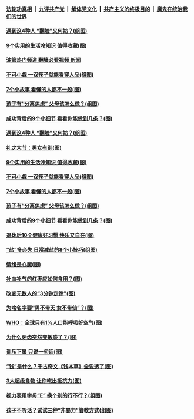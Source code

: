 ####  [法轮功真相](../../../../basic/blob/master/README.md?t=04300901) &nbsp;|&nbsp; [九评共产党](../../../../9ping.md/blob/master/README.md?t=04300901) &nbsp;|&nbsp; [解体党文化](../../../../jtdwh.md/blob/master/README.md?t=04300901)  &nbsp;|&nbsp; [共产主义的终极目的](../../../../gczydzjmd.md/blob/master/README.md?t=04300901) &nbsp;|&nbsp; [魔鬼在统治我们的世界](../../../../mgztzwmdsj.md/blob/master/README.md?t=04300901) 

#### [遇到这4种人 “翻脸”又何妨？(组图)](../pages/p8/1004847.md?t=04300901) 

#### [9个实用的生活冷知识 值得收藏(图)](../pages/p8/1004730.md?t=04300901) 

#### [油管热门频道 翻墙必看视频 新闻](http://78.141.244.201:81/youtube.html?04300901)

#### [不可小觑 一双筷子就能看穿人品(组图)](../pages/p8/1004950.md?t=04300901) 

#### [7个小故事 看懂的人都不一般(图)](../pages/p8/1004728.md?t=04300901) 

#### [孩子有“分离焦虑” 父母该怎么做？(组图)](../pages/p8/1004670.md?t=04300901) 

#### [成功背后的9个小细节 看看你能做到几条？(图)](../pages/p8/1004665.md?t=04300901) 

#### [遇到这4种人 “翻脸”又何妨？(组图)](../pages/p8/1004847.md?t=04300901) 

#### [礼之大节：男女有别(图)](../pages/p8/1004937.md?t=04300901) 

#### [9个实用的生活冷知识 值得收藏(图)](../pages/p8/1004730.md?t=04300901) 

#### [不可小觑 一双筷子就能看穿人品(组图)](../pages/p8/1004950.md?t=04300901) 

#### [7个小故事 看懂的人都不一般(图)](../pages/p8/1004728.md?t=04300901) 

#### [孩子有“分离焦虑” 父母该怎么做？(组图)](../pages/p8/1004670.md?t=04300901) 

#### [成功背后的9个小细节 看看你能做到几条？(图)](../pages/p8/1004665.md?t=04300901) 

#### [退休后10个健康好习惯 快乐又自在(图)](../pages/p8/1004447.md?t=04300901) 

#### [“盐”多必失 日常减盐的8个小技巧(组图)](../pages/p8/1004764.md?t=04300901) 

#### [情绪是心魔(图)](../pages/p8/1004739.md?t=04300901) 

#### [补血补气的红枣应如何食用？(图)](../pages/p8/1004445.md?t=04300901) 

#### [改变无数人的“3分钟定律”(图)](../pages/p8/1004197.md?t=04300901) 

#### [为啥名字要“男不带天 女不带仙”？(图)](../pages/p8/1004425.md?t=04300901) 

#### [WHO：全球只有1%人口能呼吸好空气(图)](../pages/p8/1003937.md?t=04300901) 

#### [为什么牙齿突然变敏感了？(图)](../pages/p8/1004422.md?t=04300901) 

#### [训斥下属 只说一句话(图)](../pages/p8/1004214.md?t=04300901) 

#### [“钱”是什么？千古奇文《钱本草》全说透了(图)](../pages/p8/1004543.md?t=04300901) 

#### [3大超级食物 让你吃出抵抗力(图)](../pages/p8/1004441.md?t=04300901) 

#### [视力表用字母“E” 换个别的行不行？(组图)](../pages/p8/1003475.md?t=04300901) 

#### [孩子不听话？试试三种“非暴力”管教方式(组图)](../pages/p8/1004414.md?t=04300901) 

<img src='http://gfw-breaker.win/goodnews/indexes/p8.md' width='0px' height='0px'/>
